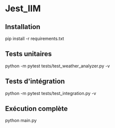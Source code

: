 # Jest_IIM

## Installation
pip install -r requirements.txt

## Tests unitaires
python -m pytest tests/test_weather_analyzer.py -v

## Tests d'intégration  
python -m pytest tests/test_integration.py -v

## Exécution complète
python main.py